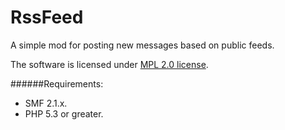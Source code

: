 # RssFeed
A simple mod for posting new messages based on public feeds.

The software is licensed under [MPL 2.0 license](https://www.mozilla.org/MPL/).

######Requirements:

- SMF 2.1.x.
- PHP 5.3 or greater.

